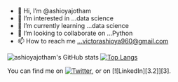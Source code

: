 - 👋 Hi, I’m @ashioyajotham
- 👀 I’m interested in ...data science
- 🌱 I’m currently learning ...data science
- 💞️ I’m looking to collaborate on ...Python
- 📫 How to reach me ...victorashioya960@gmail.com

<!---
ashioyajotham/ashioyajotham is a ✨ special ✨ repository because its `README.md` (this file) appears on your GitHub profile.
You can click the Preview link to take a look at your changes.
--->
![ashioyajotham's GitHub stats](https://github-readme-stats.vercel.app/api?username=ashioyajotham&show_icons=true&theme=tokyonight)
[![Top Langs](https://github-readme-stats.vercel.app/api/top-langs/?username=ashioyajotham&layout=compact)](https://github.com/ashioyajotham/github-readme-stats)

<!-- Actual text -->

You can find me on [![Twitter][1.2]][1], or on [![LinkedIn][3.2]][3].

<!-- Icons -->

[1.2]: http://i.imgur.com/wWzX9uB.png (twitter icon without padding)
[2.2]: https://github.com/ashioyajotham/ashioyajotham/blob/main/kisspng-linkedin-computer-icons-logo-social-networking-ser-facebook-5ab6ebfe829553.8964224815219374065349.png (LinkedIn icon without padding)

<!-- Links to your social media accounts -->

[1]: https://twitter.com/ashioya_
[2]: https://www.linkedin.com/in/victor-ashioya-2559b418a/

